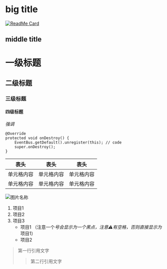 big title
==========
[![ReadMe Card](https://github-readme-stats.vercel.app/api/pin/?username=66chenbiao&repo=python_code)](https://github.com/66chenbiao/python_code)

middle title
------------

# 一级标题
## 二级标题
### 三级标题
#### 四级标题

*强调*
```
@Override
protected void onDestroy() {
    EventBus.getDefault().unregister(this); // code
    super.onDestroy();
}
```  

表头  | 表头  | 表头
---- | ----- | ------  
单元格内容  | 单元格内容 | 单元格内容 
单元格内容  | 单元格内容 | 单元格内容 


![图片名称](https://www.baidu.com/img/bd_logo1.png)

1. 项目1
2. 项目2
3. 项目3
    * 项目1 （注意一个*号会显示为一个黑点，注意⚠️有空格，否则直接显示为*项目1）
    * 项目2  

> 第一行引用文字
>> 第二行引用文字
